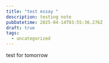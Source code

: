 ```yaml
---
title: "test essay "
description: testing note
pubDatetime: 2025-04-14T03:55:36.276Z
draft: true
tags:
  - uncategorized
---
```

t﻿est for tomorrow